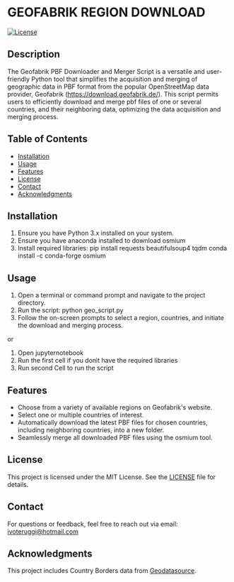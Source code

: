 # GEOFABRIK REGION DOWNLOAD

[![License](https://img.shields.io/badge/license-MIT-blue.svg)](LICENSE)

## Description

The Geofabrik PBF Downloader and Merger Script is a versatile and user-friendly Python tool that simplifies the acquisition and merging of geographic data in PBF format from the popular OpenStreetMap data provider, Geofabrik (https://download.geofabrik.de/). This script permits users to efficiently download and merge pbf files of one or several countries, and their neighboring data, optimizing the data acquisition and merging process.


## Table of Contents

- [Installation](#installation)
- [Usage](#usage)
- [Features](#features)
- [License](#license)
- [Contact](#contact)
- [Acknowledgments](#references)

## Installation

1. Ensure you have Python 3.x installed on your system.
2. Ensure you have anaconda installed to download osmium
3. Install required libraries:
    pip install requests beautifulsoup4 tqdm
    conda install -c conda-forge osmium

## Usage

1. Open a terminal or command prompt and navigate to the project directory.
2. Run the script: 
    python geo_script.py
3. Follow the on-screen prompts to select a region, countries, and initiate the download and merging process.

or

1. Open jupyternotebook
2. Run the first cell if you donìt have the required libraries
3. Run second Cell to run the script

## Features

- Choose from a variety of available regions on Geofabrik's website.
- Select one or multiple countries of interest.
- Automatically download the latest PBF files for chosen countries, including neighboring countries, into a new folder.
- Seamlessly merge all downloaded PBF files using the osmium tool.

## License

This project is licensed under the MIT License. See the [LICENSE](LICENSE) file for details.

## Contact

For questions or feedback, feel free to reach out via email: ivoteruggi@hotmail.com

## Acknowledgments

This project includes Country Borders data from [Geodatasource](https://www.geodatasource.com).
